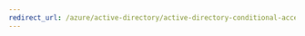 ```yaml
---
redirect_url: /azure/active-directory/active-directory-conditional-access-device-registration-overview
---
```

